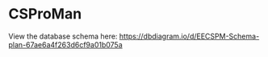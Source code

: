 # CSProMan
View the database schema here: https://dbdiagram.io/d/EECSPM-Schema-plan-67ae6a4f263d6cf9a01b075a
